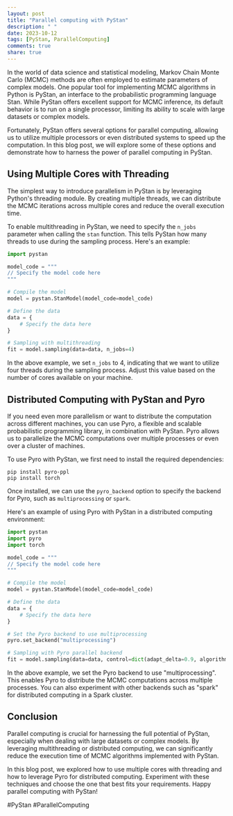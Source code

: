 ```yaml
---
layout: post
title: "Parallel computing with PyStan"
description: " "
date: 2023-10-12
tags: [PyStan, ParallelComputing]
comments: true
share: true
---
```


In the world of data science and statistical modeling, Markov Chain Monte Carlo (MCMC) methods are often employed to estimate parameters of complex models. One popular tool for implementing MCMC algorithms in Python is PyStan, an interface to the probabilistic programming language Stan. While PyStan offers excellent support for MCMC inference, its default behavior is to run on a single processor, limiting its ability to scale with large datasets or complex models. 

Fortunately, PyStan offers several options for parallel computing, allowing us to utilize multiple processors or even distributed systems to speed up the computation. In this blog post, we will explore some of these options and demonstrate how to harness the power of parallel computing in PyStan.

## Using Multiple Cores with Threading

The simplest way to introduce parallelism in PyStan is by leveraging Python's threading module. By creating multiple threads, we can distribute the MCMC iterations across multiple cores and reduce the overall execution time. 

To enable multithreading in PyStan, we need to specify the `n_jobs` parameter when calling the `stan` function. This tells PyStan how many threads to use during the sampling process. Here's an example:

```python
import pystan

model_code = """
// Specify the model code here
"""

# Compile the model
model = pystan.StanModel(model_code=model_code)

# Define the data
data = {
    # Specify the data here
}

# Sampling with multithreading
fit = model.sampling(data=data, n_jobs=4)
```

In the above example, we set `n_jobs` to 4, indicating that we want to utilize four threads during the sampling process. Adjust this value based on the number of cores available on your machine.

## Distributed Computing with PyStan and Pyro

If you need even more parallelism or want to distribute the computation across different machines, you can use Pyro, a flexible and scalable probabilistic programming library, in combination with PyStan. Pyro allows us to parallelize the MCMC computations over multiple processes or even over a cluster of machines.

To use Pyro with PyStan, we first need to install the required dependencies:

```
pip install pyro-ppl
pip install torch
```

Once installed, we can use the `pyro_backend` option to specify the backend for Pyro, such as `multiprocessing` or `spark`. 

Here's an example of using Pyro with PyStan in a distributed computing environment:

```python
import pystan
import pyro
import torch

model_code = """
// Specify the model code here
"""

# Compile the model
model = pystan.StanModel(model_code=model_code)

# Define the data
data = {
    # Specify the data here
}

# Set the Pyro backend to use multiprocessing
pyro.set_backend("multiprocessing")

# Sampling with Pyro parallel backend
fit = model.sampling(data=data, control=dict(adapt_delta=0.9, algorithm="hmc"), backend="pyro")
```

In the above example, we set the Pyro backend to use "multiprocessing". This enables Pyro to distribute the MCMC computations across multiple processes. You can also experiment with other backends such as "spark" for distributed computing in a Spark cluster.

## Conclusion

Parallel computing is crucial for harnessing the full potential of PyStan, especially when dealing with large datasets or complex models. By leveraging multithreading or distributed computing, we can significantly reduce the execution time of MCMC algorithms implemented with PyStan. 

In this blog post, we explored how to use multiple cores with threading and how to leverage Pyro for distributed computing. Experiment with these techniques and choose the one that best fits your requirements. Happy parallel computing with PyStan!

\#PyStan #ParallelComputing